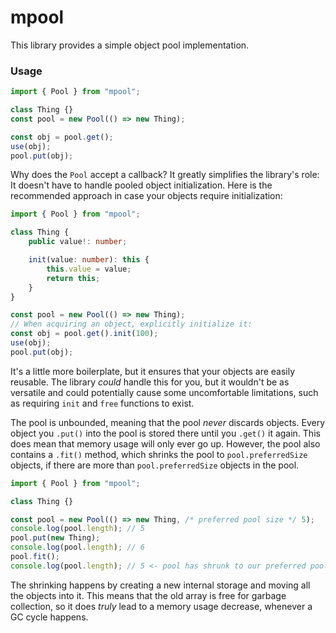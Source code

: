 # mpool

This library provides a simple object pool implementation.

### Usage

```ts
import { Pool } from "mpool";

class Thing {}
const pool = new Pool(() => new Thing);

const obj = pool.get();
use(obj);
pool.put(obj);
```

Why does the `Pool` accept a callback? It greatly simplifies the library's role: It doesn't have to handle pooled object initialization. Here is the recommended approach in case your objects require initialization:

```ts
import { Pool } from "mpool";

class Thing {
    public value!: number;

    init(value: number): this {
        this.value = value;
        return this;
    }
}

const pool = new Pool(() => new Thing);
// When acquiring an object, explicitly initialize it:
const obj = pool.get().init(100);
use(obj);
pool.put(obj);
```

It's a little more boilerplate, but it ensures that your objects are easily reusable. The library *could* handle this for you, but it wouldn't be as versatile and could potentially cause some uncomfortable limitations, such as requiring `init` and `free` functions to exist.

The pool is unbounded, meaning that the pool *never* discards objects. Every object you `.put()` into the pool is stored there until you `.get()` it again. This does mean that memory usage will only ever go up. However, the pool also contains a `.fit()` method, which shrinks the pool to `pool.preferredSize` objects, if there are more than `pool.preferredSize` objects in the pool.

```ts
import { Pool } from "mpool";

class Thing {}

const pool = new Pool(() => new Thing, /* preferred pool size */ 5);
console.log(pool.length); // 5
pool.put(new Thing);
console.log(pool.length); // 6
pool.fit();
console.log(pool.length); // 5 <- pool has shrunk to our preferred pool size
```

The shrinking happens by creating a new internal storage and moving all the objects into it. This means that the old array is free for garbage collection, so it does *truly* lead to a memory usage decrease, whenever a GC cycle happens.